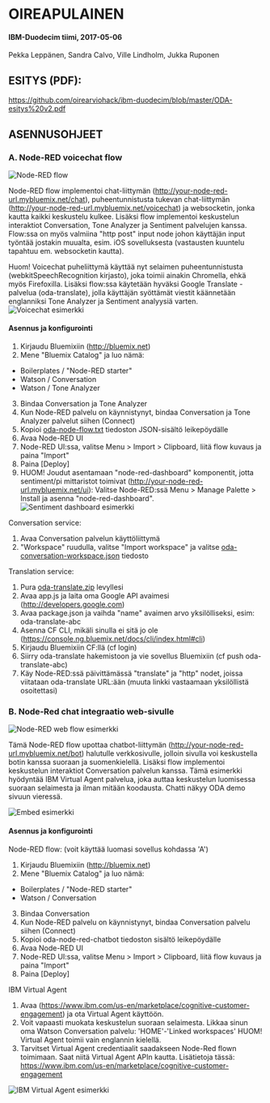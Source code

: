 # OIREAPULAINEN
#### IBM-Duodecim tiimi, 2017-05-06
Pekka Leppänen, Sandra Calvo, Ville Lindholm, Jukka Ruponen


## ESITYS (PDF):
https://github.com/oirearviohack/ibm-duodecim/blob/master/ODA-esitys%20v2.pdf


## ASENNUSOHJEET


### A. Node-RED voicechat flow

![Node-RED flow](https://raw.githubusercontent.com/oirearviohack/ibm-duodecim/master/oda-node-flow-sample.png)

Node-RED flow implementoi chat-liittymän (http://your-node-red-url.mybluemix.net/chat), puheentunnistusta tukevan chat-liittymän (http://your-node-red-url.mybluemix.net/voicechat) ja websocketin, jonka kautta kaikki keskustelu kulkee. Lisäksi flow implementoi keskustelun interaktiot Conversation, Tone Analyzer ja Sentiment palvelujen kanssa.
Flow:ssa on myös valmiina "http post" input node johon käyttäjän input työntää jostakin muualta, esim. iOS sovelluksesta (vastausten kuuntelu tapahtuu em. websocketin kautta).

Huom! Voicechat puheliittymä käyttää nyt selaimen puheentunnistusta (webkitSpeechRecognition kirjasto), joka toimii ainakin Chromella, ehkä myös Firefoxilla. Lisäksi flow:ssa käytetään hyväksi Google Translate -palvelua (oda-translate), jolla käyttäjän syöttämät viestit käännetään englanniksi Tone Analyzer ja Sentiment analyysiä varten.
![Voicechat esimerkki](https://raw.githubusercontent.com/oirearviohack/ibm-duodecim/master/oda-voicechat-ui-sample.png)


#### Asennus ja konfigurointi
1. Kirjaudu Bluemixiin (http://bluemix.net)
2. Mene "Bluemix Catalog" ja luo nämä:
- Boilerplates / "Node-RED starter"
- Watson / Conversation
- Watson / Tone Analyzer
3. Bindaa Conversation ja Tone Analyzer
4. Kun Node-RED palvelu on käynnistynyt, bindaa Conversation ja Tone Analyzer palvelut siihen (Connect)
5. Kopioi [oda-node-flow.txt](https://raw.githubusercontent.com/oirearviohack/ibm-duodecim/master/oda-node-flow.txt) tiedoston JSON-sisältö leikepöydälle
6. Avaa Node-RED UI
7. Node-RED UI:ssa, valitse Menu > Import > Clipboard, liitä flow kuvaus ja paina "Import"
8. Paina [Deploy]
9. HUOM! Joudut asentamaan "node-red-dashboard" komponentit, jotta sentiment/pi mittaristot toimivat (http://your-node-red-url.mybluemix.net/ui):
Valitse Node-RED:ssä Menu > Manage Palette > Install ja asenna "node-red-dashboard".
![Sentiment dashboard esimerkki](https://github.com/oirearviohack/ibm-duodecim/blob/master/oda-sentiment-pi-ui-sample.png?raw=true)

Conversation service:
1. Avaa Conversation palvelun käyttöliittymä
2. "Workspace" ruudulla, valitse "Import workspace" ja valitse [oda-conversation-workspace.json](https://raw.githubusercontent.com/oirearviohack/ibm-duodecim/master/oda-conversation-workspace.json) tiedosto

Translation service:
1. Pura [oda-translate.zip](https://github.com/oirearviohack/ibm-duodecim/raw/master/oda-translate.zip) levyllesi
2. Avaa app.js ja laita oma Google API avaimesi (http://developers.google.com)
3. Avaa package.json ja vaihda "name" avaimen arvo yksilölliseksi, esim: oda-translate-abc
3. Asenna CF CLI, mikäli sinulla ei sitä jo ole (https://console.ng.bluemix.net/docs/cli/index.html#cli)
4. Kirjaudu Bluemixiin CF:llä (cf login)
5. Siirry oda-translate hakemistoon ja vie sovellus Bluemixiin (cf push oda-translate-abc)
6. Käy Node-RED:ssä päivittämässä "translate" ja "http" nodet, joissa viitataan oda-translate URL:ään (muuta linkki vastaamaan yksilöllistä osoitettasi)


### B. Node-Red chat integraatio web-sivulle

![Node-RED web flow esimerkki](https://github.com/oirearviohack/ibm-duodecim/blob/master/oda-web-node-flow-sample.png?raw=true)

Tämä Node-RED flow upottaa chatbot-liittymän (http://your-node-red-url.mybluemix.net/bot) halutulle verkkosivulle, jolloin sivulla voi keskustella botin kanssa suoraan ja suomenkielellä. Lisäksi flow implementoi keskustelun interaktiot Conversation palvelun kanssa. Tämä esimerkki hyödyntää IBM Virtual Agent palvelua, joka auttaa keskustelun luomisessa suoraan selaimesta ja ilman mitään koodausta. Chatti näkyy ODA demo sivuun vieressä.

![Embed esimerkki](https://github.com/oirearviohack/ibm-duodecim/blob/master/oda-embedded-chatbot-sample.png?raw=true)

#### Asennus ja konfigurointi

Node-RED flow: (voit käyttää luomasi sovellus kohdassa 'A')
1. Kirjaudu Bluemixiin (http://bluemix.net)
2. Mene "Bluemix Catalog" ja luo nämä:
- Boilerplates / "Node-RED starter"
- Watson / Conversation
3. Bindaa Conversation
4. Kun Node-RED palvelu on käynnistynyt, bindaa Conversation palvelu siihen (Connect)
5. Kopioi oda-node-red-chatbot tiedoston sisältö leikepöydälle
6. Avaa Node-RED UI
7. Node-RED UI:ssa, valitse Menu > Import > Clipboard, liitä flow kuvaus ja paina "Import"
8. Paina [Deploy]

IBM Virtual Agent
1. Avaa (https://www.ibm.com/us-en/marketplace/cognitive-customer-engagement) ja ota Virtual Agent käyttöön. 
2. Voit vapaasti muokata keskustelun suoraan selaimesta. Likkaa sinun oma Watson Conversation palvelu: 'HOME'-'Linked workspaces' HUOM! Virtual Agent toimii vain englannin kielellä.
3. Tarvitset Virtual Agent credentiaalit saadakseen Node-Red flown toimimaan. Saat niitä Virtual Agent APIn kautta. 
Lisätietoja tässä: https://www.ibm.com/us-en/marketplace/cognitive-customer-engagement

![IBM Virtual Agent esimerkki](https://github.com/oirearviohack/ibm-duodecim/blob/master/IBM_Virtual_Agent_sample.png?raw=true)






